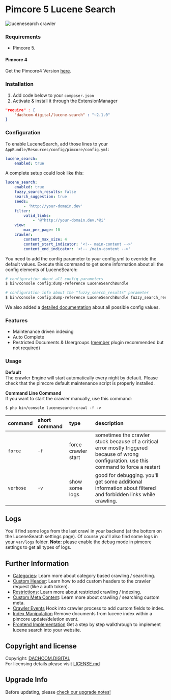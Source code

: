 # Pimcore 5 Lucene Search
![lucenesearch crawler](https://cloud.githubusercontent.com/assets/700119/25579028/7da66f40-2e74-11e7-8da5-988d61feb2e2.jpg)

### Requirements
* Pimcore 5.

#### Pimcore 4 
Get the Pimcore4 Version [here](https://github.com/dachcom-digital/pimcore-lucene-search/tree/pimcore4).

### Installation  
1. Add code below to your `composer.json`    
2. Activate & install it through the ExtensionManager

```json
"require" : {
    "dachcom-digital/lucene-search" : "~2.1.0"
}
```

### Configuration
To enable LuceneSearch, add those lines to your `AppBundle/Resources/config/pimcore/config.yml`:
    
```yaml
lucene_search:
    enabled: true
```

A complete setup could look like this:

```yaml
lucene_search:
    enabled: true
    fuzzy_search_results: false
    search_suggestion: true
    seeds:
        - 'http://your-domain.dev'
    filter:
        valid_links:
            - '@^http://your-domain.dev.*@i'
    view:
        max_per_page: 10
    crawler:
        content_max_size: 4
        content_start_indicator: '<!-- main-content -->'
        content_end_indicator: '<!-- /main-content -->'
```

You need to add the config parameter to your config.yml to override the default values. 
Execute this command to get some information about all the config elements of LuceneSearch:

```bash
# configuration about all config parameters
$ bin/console config:dump-reference LuceneSearchBundle

# configuration info about the "fuzzy_search_results" parameter
$ bin/console config:dump-reference LuceneSearchBundle fuzzy_search_results
```

We also added a [detailed documentation](docs/00_Configuration_Values.md) about all possible config values.

### Features
* Maintenance driven indexing
* Auto Complete
* Restricted Documents & Usergroups ([member](https://github.com/dachcom-digital/pimcore-members) plugin recommended but not required)

### Usage

**Default**  
The crawler Engine will start automatically every night by default. Please check that the pimcore default maintenance script is properly installed.

**Command Line Command**  
If you want to start the crawler manually, use this command:

```
$ php bin/console lucenesearch:crawl -f -v
```

| command | short command | type | description |
|:---|:---|:---|:---|
| ```force``` | `-f` | force crawler start | sometimes the crawler stuck because of a critical error mostly triggered because of wrong configuration. use this command to force a restart |
| ```verbose``` | `-v` | show some logs | good for debugging. you'll get some additional information about filtered and forbidden links while crawling. |

## Logs
You'll find some logs from the last crawl in your backend (at the bottom on the LuceneSearch settings page). Of course you'll also find some logs in your `var/logs` folder.
**Note:** please enable the debug mode in pimcore settings to get all types of logs.

## Further Information

- [Categories](docs/20_Categories.md): Learn more about category based crawling / searching.
- [Custom Header](docs/29_Custom_Request_Header.md): Learn how to add custom headers to the crawler request (like a auth token).
- [Restrictions](docs/30_Restrictions.md): Learn more about restricted crawling / indexing.
- [Custom Meta Content](docs/40_Meta.md): Learn more about crawling / searching custom meta.
- [Crawler Events](docs/50_Crawer_Events.md) Hook into crawler process to add custom fields to index.
- [Index Manipulation](docs/60_Index_Manipulation.md) Remove documents from lucene index within a pimcore update/deletion event.
- [Frontend Implementation](docs/90_Frontend_Implementation.md) Get a step by step walkthrough to implement lucene search into your website.

## Copyright and license
Copyright: [DACHCOM.DIGITAL](http://dachcom-digital.ch)  
For licensing details please visit [LICENSE.md](LICENSE.md)  

## Upgrade Info
Before updating, please [check our upgrade notes!](UPGRADE.md)